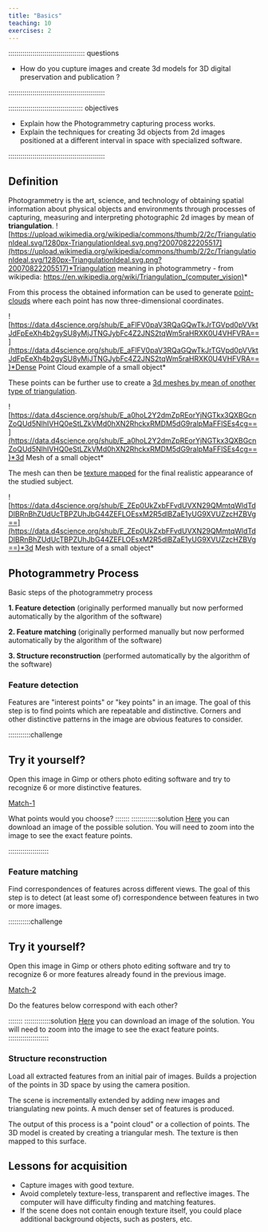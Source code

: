 ```yaml
---
title: "Basics"
teaching: 10
exercises: 2
---
```


:::::::::::::::::::::::::::::::::::::: questions 

<!-- - How do you write a lesson using R Markdown and `{sandpaper}`?-->
- How do you cupture images and create 3d models for 3D digital preservation and publication ?

::::::::::::::::::::::::::::::::::::::::::::::::

::::::::::::::::::::::::::::::::::::: objectives

<!-- - Explain how to use markdown with the new lesson template
- Demonstrate how to include pieces of code, figures, and nested challenge blocks-->
- Explain how the Photogrammetry capturing process works.
- Explain the techniques for creating 3d objects from 2d images positioned at a different interval in space with specialized software.

::::::::::::::::::::::::::::::::::::::::::::::::



## Definition
Photogrammetry is the art, science, and technology of 
obtaining spatial information 
about physical objects and environments 
through processes of capturing, 
measuring and interpreting photographic 2d images by mean of **triangulation**.
![https://upload.wikimedia.org/wikipedia/commons/thumb/2/2c/TriangulationIdeal.svg/1280px-TriangulationIdeal.svg.png?20070822205517](https://upload.wikimedia.org/wikipedia/commons/thumb/2/2c/TriangulationIdeal.svg/1280px-TriangulationIdeal.svg.png?20070822205517)*Triangulation meaning in photogrammetry - from wikipedia: https://en.wikipedia.org/wiki/Triangulation_(computer_vision)*

From this process the obtained information can be used to generate [point-clouds](https://en.wikipedia.org/wiki/Point_Cloud) where each point has now three-dimensional coordinates.

![https://data.d4science.org/shub/E_aFlFV0paV3RQaGQwTkJrTGVpd0pVVktJdFpEeXh4b2gySU8yMjJTNGJybFc4Z2JNS2tqWm5raHRXK0U4VHFVRA==](https://data.d4science.org/shub/E_aFlFV0paV3RQaGQwTkJrTGVpd0pVVktJdFpEeXh4b2gySU8yMjJTNGJybFc4Z2JNS2tqWm5raHRXK0U4VHFVRA==)*Dense Point Cloud example of a small object*


These points can be further use to create a [3d meshes by mean of onother type of triangulation](https://en.wikipedia.org/wiki/Mesh_generation). 

![https://data.d4science.org/shub/E_a0hoL2Y2dmZpREorYjNGTkx3QXBGcnZoQUd5NlhIVHQ0eStLZkVMd0hXN2RhckxRMDM5dG9ralpMaFFlSEs4cg==](https://data.d4science.org/shub/E_a0hoL2Y2dmZpREorYjNGTkx3QXBGcnZoQUd5NlhIVHQ0eStLZkVMd0hXN2RhckxRMDM5dG9ralpMaFFlSEs4cg==)*3d Mesh of a small object*


The mesh can then be [texture mapped](https://en.wikipedia.org/wiki/Texture_mapping) for the final realistic appearance of the studied subject.

![https://data.d4science.org/shub/E_ZEp0UkZxbFFvdUVXN29QMmtqWldTdDlBRnBhZUdUcTBPZUhJbG44ZEFLOEsxM2R5dlBZaE1yUG9XVUZzcHZBVg==](https://data.d4science.org/shub/E_ZEp0UkZxbFFvdUVXN29QMmtqWldTdDlBRnBhZUdUcTBPZUhJbG44ZEFLOEsxM2R5dlBZaE1yUG9XVUZzcHZBVg==)*3d Mesh with texture of a small object*



<!--Underlying technology is more familiar
that we think! We can happily ignore 
the concepts and formulas used 
in the software. 

But it is useful to be aware of what it works.-->


## Photogrammetry Process

Basic steps of the photogrammetry process

**1. Feature detection** (originally performed manually but now performed automatically by the algorithm of the software)

**2. Feature matching** (originally performed manually but now performed automatically by the algorithm of the software)

**3. Structure reconstruction** (performed automatically by the algorithm of the software)


### Feature detection

Features are "interest points" or 
"key points" in an image. 
The goal of this step is to find 
points which are repeatable and distinctive.
Corners and other distinctive patterns 
in the image are obvious features to consider.

:::::::::::challenge 

## Try it yourself?
Open this image in Gimp or others photo editing software and try to recognize 6 or more distinctive features.

[Match-1](https://data.d4science.org/shub/E_VGNNb0R2VVltRmxaOHlhSXZnczIrTkZkL1ZUUXZlTElBLzBWTHUzenREdXZSb1RMcXNwdDBNS1Qwb2d3aWNnWQ==)

What points would you choose?
:::::::
:::::::::::::solution
[Here](https://data.d4science.org/shub/E_WW9zZUluVUxmVzJFRlpDcFV3UE5MeHVJNU96d25LWlJDdDhZZlJSQnpjcWptZVowRS9YcGxHWHZUN0RmLzVlSQ==) you can download an image of the possible solution. You will need to zoom into the image to see the exact feature points.

::::::::::::::::::::

 
### Feature matching

Find correspondences of features across 
different views. 
The goal of this step is to 
detect (at least some of) 
correspondence between features in 
two or more images.


:::::::::::challenge 

## Try it yourself?

Open this image in Gimp or others photo editing software and try to recognize 6 or more features already found in the previous image.

[Match-2](https://data.d4science.org/shub/E_NXBISUtZTnhDbHVGNHNxUXh0cEQzSGVldFVPMEtWWisyVU8xVmFCWWliTTNEQWIwNGx2VldUQ0xhWUZOMkk2SA==)


Do the features below correspond with each other?

:::::::
:::::::::::::solution
[Here](https://data.d4science.org/shub/E_WFZSR0Z0Y29CTzNMNmVTdWNxelZqdFc2bkxOV3VuWU1nc0ViMVQ2MVU3RmtVMGZYd1NWclU4b24zWjB6R3VTUA==) you can download an image of the solution. You will need to zoom into the image to see the exact feature points.
::::::::::::::::::::

### Structure reconstruction

Load all extracted features from an 
initial pair of images. Builds a 
projection of the points in 3D space by using the camera position.


The scene is incrementally 
extended by adding new images and 
triangulating new points. A much denser set of features is produced.

The output of this process is 
a "point cloud" or a collection of points. 
The 3D model is created by creating a
triangular mesh. The texture is then mapped to this surface.
 
 
## Lessons for acquisition

- Capture images with good texture.
- Avoid completely texture-less, 
transparent and reflective images. 
The computer will have difficulty 
finding and matching features.
- If the scene does not contain 
enough texture itself, you could 
place additional background objects, 
such as posters, etc.


